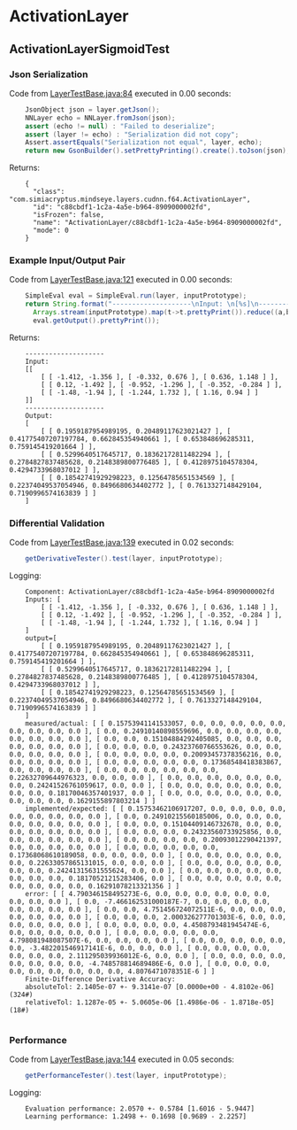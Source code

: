 # ActivationLayer
## ActivationLayerSigmoidTest
### Json Serialization
Code from [LayerTestBase.java:84](../../../../../../../../../MindsEye/src/test/java/com/simiacryptus/mindseye/layers/LayerTestBase.java#L84) executed in 0.00 seconds: 
```java
    JsonObject json = layer.getJson();
    NNLayer echo = NNLayer.fromJson(json);
    assert (echo != null) : "Failed to deserialize";
    assert (layer != echo) : "Serialization did not copy";
    Assert.assertEquals("Serialization not equal", layer, echo);
    return new GsonBuilder().setPrettyPrinting().create().toJson(json);
```

Returns: 

```
    {
      "class": "com.simiacryptus.mindseye.layers.cudnn.f64.ActivationLayer",
      "id": "c88cbdf1-1c2a-4a5e-b964-8909000002fd",
      "isFrozen": false,
      "name": "ActivationLayer/c88cbdf1-1c2a-4a5e-b964-8909000002fd",
      "mode": 0
    }
```



### Example Input/Output Pair
Code from [LayerTestBase.java:121](../../../../../../../../../MindsEye/src/test/java/com/simiacryptus/mindseye/layers/LayerTestBase.java#L121) executed in 0.00 seconds: 
```java
    SimpleEval eval = SimpleEval.run(layer, inputPrototype);
    return String.format("--------------------\nInput: \n[%s]\n--------------------\nOutput: \n%s",
      Arrays.stream(inputPrototype).map(t->t.prettyPrint()).reduce((a,b)->a+",\n"+b).get(),
      eval.getOutput().prettyPrint());
```

Returns: 

```
    --------------------
    Input: 
    [[
    	[ [ -1.412, -1.356 ], [ -0.332, 0.676 ], [ 0.636, 1.148 ] ],
    	[ [ 0.12, -1.492 ], [ -0.952, -1.296 ], [ -0.352, -0.284 ] ],
    	[ [ -1.48, -1.94 ], [ -1.244, 1.732 ], [ 1.16, 0.94 ] ]
    ]]
    --------------------
    Output: 
    [
    	[ [ 0.1959187954989195, 0.20489117623021427 ], [ 0.41775407207197784, 0.662845354940661 ], [ 0.653848696285311, 0.759145419201664 ] ],
    	[ [ 0.5299640517645717, 0.18362172811482294 ], [ 0.2784827837485628, 0.2148389800776485 ], [ 0.4128975104578304, 0.4294733968037012 ] ],
    	[ [ 0.18542741929298223, 0.12564785651534569 ], [ 0.22374049537054946, 0.8496680634402772 ], [ 0.7613327148429104, 0.7190996574163839 ] ]
    ]
```



### Differential Validation
Code from [LayerTestBase.java:139](../../../../../../../../../MindsEye/src/test/java/com/simiacryptus/mindseye/layers/LayerTestBase.java#L139) executed in 0.02 seconds: 
```java
    getDerivativeTester().test(layer, inputPrototype);
```
Logging: 
```
    Component: ActivationLayer/c88cbdf1-1c2a-4a5e-b964-8909000002fd
    Inputs: [
    	[ [ -1.412, -1.356 ], [ -0.332, 0.676 ], [ 0.636, 1.148 ] ],
    	[ [ 0.12, -1.492 ], [ -0.952, -1.296 ], [ -0.352, -0.284 ] ],
    	[ [ -1.48, -1.94 ], [ -1.244, 1.732 ], [ 1.16, 0.94 ] ]
    ]
    output=[
    	[ [ 0.1959187954989195, 0.20489117623021427 ], [ 0.41775407207197784, 0.662845354940661 ], [ 0.653848696285311, 0.759145419201664 ] ],
    	[ [ 0.5299640517645717, 0.18362172811482294 ], [ 0.2784827837485628, 0.2148389800776485 ], [ 0.4128975104578304, 0.4294733968037012 ] ],
    	[ [ 0.18542741929298223, 0.12564785651534569 ], [ 0.22374049537054946, 0.8496680634402772 ], [ 0.7613327148429104, 0.7190996574163839 ] ]
    ]
    measured/actual: [ [ 0.15753941141533057, 0.0, 0.0, 0.0, 0.0, 0.0, 0.0, 0.0, 0.0, 0.0 ], [ 0.0, 0.24910140898559696, 0.0, 0.0, 0.0, 0.0, 0.0, 0.0, 0.0, 0.0 ], [ 0.0, 0.0, 0.15104884292405085, 0.0, 0.0, 0.0, 0.0, 0.0, 0.0, 0.0 ], [ 0.0, 0.0, 0.0, 0.24323760766553626, 0.0, 0.0, 0.0, 0.0, 0.0, 0.0 ], [ 0.0, 0.0, 0.0, 0.0, 0.20093457378356216, 0.0, 0.0, 0.0, 0.0, 0.0 ], [ 0.0, 0.0, 0.0, 0.0, 0.0, 0.17368548418383867, 0.0, 0.0, 0.0, 0.0 ], [ 0.0, 0.0, 0.0, 0.0, 0.0, 0.0, 0.22632709644976323, 0.0, 0.0, 0.0 ], [ 0.0, 0.0, 0.0, 0.0, 0.0, 0.0, 0.0, 0.24241526761059617, 0.0, 0.0 ], [ 0.0, 0.0, 0.0, 0.0, 0.0, 0.0, 0.0, 0.0, 0.18170046357401937, 0.0 ], [ 0.0, 0.0, 0.0, 0.0, 0.0, 0.0, 0.0, 0.0, 0.0, 0.1629155897803214 ] ]
    implemented/expected: [ [ 0.15753462106917207, 0.0, 0.0, 0.0, 0.0, 0.0, 0.0, 0.0, 0.0, 0.0 ], [ 0.0, 0.24910215560185006, 0.0, 0.0, 0.0, 0.0, 0.0, 0.0, 0.0, 0.0 ], [ 0.0, 0.0, 0.15104409146732678, 0.0, 0.0, 0.0, 0.0, 0.0, 0.0, 0.0 ], [ 0.0, 0.0, 0.0, 0.24323560733925856, 0.0, 0.0, 0.0, 0.0, 0.0, 0.0 ], [ 0.0, 0.0, 0.0, 0.0, 0.20093012290421397, 0.0, 0.0, 0.0, 0.0, 0.0 ], [ 0.0, 0.0, 0.0, 0.0, 0.0, 0.17368068610189058, 0.0, 0.0, 0.0, 0.0 ], [ 0.0, 0.0, 0.0, 0.0, 0.0, 0.0, 0.22633057865131015, 0.0, 0.0, 0.0 ], [ 0.0, 0.0, 0.0, 0.0, 0.0, 0.0, 0.0, 0.24241315631555624, 0.0, 0.0 ], [ 0.0, 0.0, 0.0, 0.0, 0.0, 0.0, 0.0, 0.0, 0.18170521215283406, 0.0 ], [ 0.0, 0.0, 0.0, 0.0, 0.0, 0.0, 0.0, 0.0, 0.0, 0.16291078213321356 ] ]
    error: [ [ 4.790346158495273E-6, 0.0, 0.0, 0.0, 0.0, 0.0, 0.0, 0.0, 0.0, 0.0 ], [ 0.0, -7.466162531000187E-7, 0.0, 0.0, 0.0, 0.0, 0.0, 0.0, 0.0, 0.0 ], [ 0.0, 0.0, 4.751456724072511E-6, 0.0, 0.0, 0.0, 0.0, 0.0, 0.0, 0.0 ], [ 0.0, 0.0, 0.0, 2.000326277701303E-6, 0.0, 0.0, 0.0, 0.0, 0.0, 0.0 ], [ 0.0, 0.0, 0.0, 0.0, 4.4508793481945474E-6, 0.0, 0.0, 0.0, 0.0, 0.0 ], [ 0.0, 0.0, 0.0, 0.0, 0.0, 4.798081948087507E-6, 0.0, 0.0, 0.0, 0.0 ], [ 0.0, 0.0, 0.0, 0.0, 0.0, 0.0, -3.482201546917141E-6, 0.0, 0.0, 0.0 ], [ 0.0, 0.0, 0.0, 0.0, 0.0, 0.0, 0.0, 2.111295039936012E-6, 0.0, 0.0 ], [ 0.0, 0.0, 0.0, 0.0, 0.0, 0.0, 0.0, 0.0, -4.748578814689486E-6, 0.0 ], [ 0.0, 0.0, 0.0, 0.0, 0.0, 0.0, 0.0, 0.0, 0.0, 4.8076471078351E-6 ] ]
    Finite-Difference Derivative Accuracy:
    absoluteTol: 2.1405e-07 +- 9.3141e-07 [0.0000e+00 - 4.8102e-06] (324#)
    relativeTol: 1.1287e-05 +- 5.0605e-06 [1.4986e-06 - 1.8718e-05] (18#)
    
```

### Performance
Code from [LayerTestBase.java:144](../../../../../../../../../MindsEye/src/test/java/com/simiacryptus/mindseye/layers/LayerTestBase.java#L144) executed in 0.05 seconds: 
```java
    getPerformanceTester().test(layer, inputPrototype);
```
Logging: 
```
    Evaluation performance: 2.0570 +- 0.5784 [1.6016 - 5.9447]
    Learning performance: 1.2498 +- 0.1698 [0.9689 - 2.2257]
    
```

